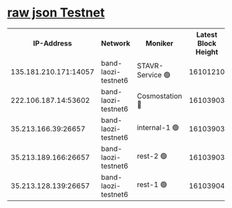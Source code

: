 
[raw json Testnet](https://rpc-check.bandt.stavr.tech/bandt/rpcbandt_result.json)
=

<table><tr><th>IP-Address</th><th>Network</th><th>Moniker</th><th>Latest Block Height</th><th>Earliest Block Height</th><th>Catching Up</th><th>Tx Index</th><th>Voting Power</th><th>Scan Time</th></tr><tr><td>135.181.210.171:14057</td><td>band-laozi-testnet6</td><td>STAVR-Service 🟢</td><td>16101210</td><td>15322501</td><td>False</td><td>on</td><td>0</td><td>2024-02-22T12:47:43.024188791UTC</td></tr><tr><td>222.106.187.14:53602</td><td>band-laozi-testnet6</td><td>Cosmostation 🔴</td><td>16103903</td><td>15423001</td><td>False</td><td>on</td><td>2203655</td><td>2024-02-22T12:47:44.416868127UTC</td></tr><tr><td>35.213.166.39:26657</td><td>band-laozi-testnet6</td><td>internal-1 🟢</td><td>16103903</td><td>16003903</td><td>False</td><td>on</td><td>0</td><td>2024-02-22T12:47:45.289848239UTC</td></tr><tr><td>35.213.189.166:26657</td><td>band-laozi-testnet6</td><td>rest-2 🟢</td><td>16103903</td><td>16003903</td><td>False</td><td>on</td><td>0</td><td>2024-02-22T12:47:46.156208874UTC</td></tr><tr><td>35.213.128.139:26657</td><td>band-laozi-testnet6</td><td>rest-1 🟢</td><td>16103904</td><td>16003904</td><td>False</td><td>on</td><td>0</td><td>2024-02-22T12:47:47.056486581UTC</td></tr></table>
